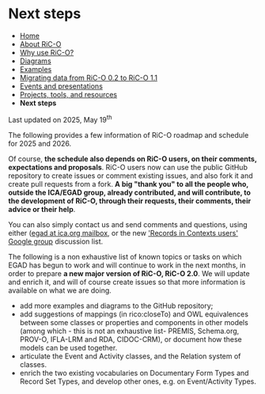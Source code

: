 # Next steps



* [Home](index.html)
* [About RiC-O](about.html)
* [Why use RiC-O?](why-use-RiC-O.html)
* [Diagrams](diagrams.html)
* [Examples](examples.html)
* [Migrating data from RiC-O 0.2 to RiC-O 1.1](migrating-data-from-RIC-O-v0.2-to-v1.0.html)
* [Events and presentations](events.html)
* [Projects, tools, and resources](projects-tools-resources.html)
* **Next steps**



Last updated on 2025, May 19<sup>th</sup>

The following provides a few information of RiC-O roadmap and schedule for 2025 and 2026.

Of course, **the schedule also depends on RiC-O users, on their comments, expectations and proposals**. RiC-O users now can use the public GitHub repository to create issues or comment existing issues, and also fork it and create pull requests from a fork. **A big "thank you" to all the people who, outside the ICA/EGAD group, already contributed, and will contribute, to the development of RiC-O, through their requests, their comments, their advice or their help**.

You can also simply contact us and send comments and questions, using either ([egad at ica.org mailbox](mailto:egad@ica.org), or the new ['Records in Contexts users' Google group](https://groups.google.com/g/Records_in_Contexts_users) discussion list.

The following is a non exhaustive list of known topics or tasks on which EGAD has begun to work and will continue to work in the next months, in order to prepare **a new major version of RiC-O, RiC-O 2.0**. We will update and enrich it, and will of course create issues so that more information is available on what we are doing.

- add more examples and diagrams to the GitHub repository;
- add suggestions of mappings (in rico:closeTo) and OWL equivalences between some classes or properties and components in other models (among which - this is not an exhaustive list- PREMIS, Schema.org, PROV-O, IFLA-LRM and RDA, CIDOC-CRM), or document how these models can be used together.
- articulate the Event and Activity classes, and the Relation system of classes.
- enrich the two existing vocabularies on Documentary Form Types and Record Set Types, and develop other ones, e.g. on Event/Activity Types.
